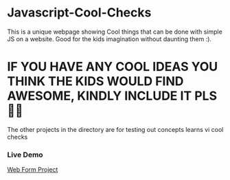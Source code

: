 # Javascript-Cool-Checks
This is a unique webpage showing Cool things that can be done with simple JS on a website. Good for the kids imagination without daunting them :).

IF YOU HAVE ANY COOL IDEAS YOU THINK THE KIDS WOULD FIND AWESOME, KINDLY INCLUDE IT PLS 👱‍♂️
===========================================================================================================
The other projects in the directory are for testing out concepts learns vi cool checks

### Live Demo

[Web Form Project](https://v6-afk.github.io/Javascript-Cool-Checks/Web-Form-Project/)
